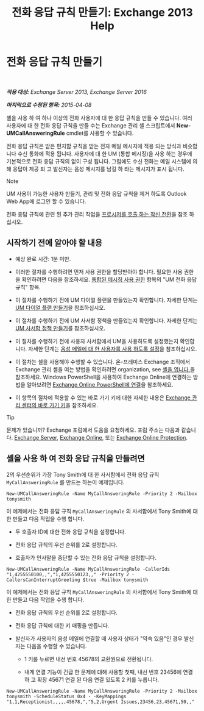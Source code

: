 ﻿---
title: '전화 응답 규칙 만들기: Exchange 2013 Help'
TOCTitle: 전화 응답 규칙 만들기
ms:assetid: 0976f8f2-3449-44f1-b0d1-20c91622e827
ms:mtpsurl: https://technet.microsoft.com/ko-kr/library/JJ898495(v=EXCHG.150)
ms:contentKeyID: 51407664
ms.date: 05/22/2018
mtps_version: v=EXCHG.150
ms.translationtype: MT
---

# 전화 응답 규칙 만들기

 

_**적용 대상:** Exchange Server 2013, Exchange Server 2016_

_**마지막으로 수정된 항목:** 2015-04-08_

셸을 사용 하 여 하나 이상의 전화 사용자에 대 한 응답 규칙을 만들 수 있습니다. 여러 사용자에 대 한 전화 응답 규칙을 만들 수는 Exchange 관리 셸 스크립트에서 **New-UMCallAnsweringRule** cmdlet를 사용할 수 있습니다.

전화 응답 규칙은 받은 편지함 규칙을 받는 전자 메일 메시지에 적용 되는 방식과 비슷합니다 수신 통화에 적용 됩니다. 사용자에 대 한 UM (통합 메시징)을 사용 하는 경우에 기본적으로 전화 응답 규칙의 없이 구성 됩니다. 그럼에도 수신 전화는 메일 시스템에 의해 응답이 제공 되 고 발신자는 음성 메시지를 남길 하 라는 메시지가 표시 됩니다.


> [!NOTE]  
> UM 사용이 가능한 사용자 만들기, 관리 및 전화 응답 규칙을 제거 하도록 Outlook Web App에 로그인 할 수 있습니다.



전화 응답 규칙에 관련 된 추가 관리 작업을 [프로시저를 호출 하는 착신 전환](forwarding-calls-procedures-exchange-2013-help.md)을 참조 하십시오.

## 시작하기 전에 알아야 할 내용

  - 예상 완료 시간: 1분 미만.

  - 이러한 절차를 수행하려면 먼저 사용 권한을 할당받아야 합니다. 필요한 사용 권한을 확인하려면 다음을 참조하세요. [통합된 메시징 사용 권한](unified-messaging-permissions-exchange-2013-help.md) 항목의 "UM 전화 응답 규칙" 항목.

  - 이 절차를 수행하기 전에 UM 다이얼 플랜을 만들었는지 확인합니다. 자세한 단계는 [UM 다이얼 플랜 만들기](create-a-um-dial-plan-exchange-2013-help.md)을 참조하십시오.

  - 이 절차를 수행하기 전에 UM 사서함 정책을 만들었는지 확인합니다. 자세한 단계는 [UM 사서함 정책 만들기](create-a-um-mailbox-policy-exchange-2013-help.md)를 참조하십시오.

  - 이 절차를 수행하기 전에 사용자 사서함에서 UM을 사용하도록 설정했는지 확인합니다. 자세한 단계는 [음성 메일에 대 한 사용자를 사용 하도록 설정](enable-a-user-for-voice-mail-exchange-2013-help.md)을 참조하십시오.

  - 이 절차는 셸을 사용해야 수행할 수 있습니다. 온-프레미스 Exchange 조직에서 Exchange 관리 셸을 여는 방법을 확인하려면 organization, see [셸을 엽니다.](https://technet.microsoft.com/ko-kr/library/dd638134\(v=exchg.150\))을 참조하세요. Windows PowerShell을 사용하여 Exchange Online에 연결하는 방법을 알아보려면 [Exchange Online PowerShell에 연결](https://go.microsoft.com/fwlink/p/?linkid=396554)을 참조하세요.

  - 이 항목의 절차에 적용할 수 있는 바로 가기 키에 대한 자세한 내용은 [Exchange 관리 센터의 바로 가기 키](keyboard-shortcuts-in-the-exchange-admin-center-exchange-online-protection-help.md)을 참조하세요.


> [!TIP]  
> 문제가 있습니까? Exchange 포럼에서 도움을 요청하세요. 포럼 주소는 다음과 같습니다. <A href="https://go.microsoft.com/fwlink/p/?linkid=60612">Exchange Server</A>, <A href="https://go.microsoft.com/fwlink/p/?linkid=267542">Exchange Online</A>, 또는 <A href="https://go.microsoft.com/fwlink/p/?linkid=285351">Exchange Online Protection</A>.



## 셸을 사용 하 여 전화 응답 규칙을 만들려면

2의 우선순위가 가장 Tony Smith에 대 한 사서함에서 전화 응답 규칙 `MyCallAnsweringRule` 를 만드는 하는이 예제입니다.

    New-UMCallAnsweringRule -Name MyCallAnsweringRule -Priority 2 -Mailbox tonysmith

이 예제에서는 전화 응답 규칙 `MyCallAnsweringRule` 의 사서함에서 Tony Smith에 대 한 만들고 다음 작업을 수행 합니다.

  - 두 호출자 ID에 대한 전화 응답 규칙을 설정합니다.

  - 전화 응답 규칙의 우선 순위를 2로 설정합니다.

  - 호출자가 인사말을 중단할 수 있는 전화 응답 규칙을 설정합니다.

<!-- end list -->

    New-UMCallAnsweringRule -Name MyCallAnsweringRule -CallerIds "1,4255550100,,","1,4255550123,," -Priority 2 -CallersCanInterruptGreeting $true -Mailbox tonysmith

이 예제에서는 전화 응답 규칙 `MyCallAnsweringRule` 의 사서함에서 Tony Smith에 대 한 만들고 다음 작업을 수행 합니다.

  -  전화 응답 규칙의 우선 순위를 2로 설정합니다.

  -  전화 응답 규칙에 대한 키 매핑을 만듭니다.

  -  발신자가 사용자의 음성 메일에 연결할 때 사용자 상태가 "약속 있음"인 경우 발신자는 다음을 수행할 수 있습니다.
    
      - 1 키를 누르면 내선 번호 45678의 교환원으로 전환됩니다.
    
      - 내게 연결 기능이 긴급 한 문제에 대해 사용할 첫째, 내선 번호 23456에 연결 하 고 확장 45671 연결 된 다음 연결 있도록 2 키를 누릅니다.

<!-- end list -->

    New-UMCallAnsweringRule -Name MyCallAnsweringRule -Priority 2 -Mailbox tonysmith -ScheduleStatus 0x4 - -KeyMappings "1,1,Receptionist,,,,,45678,","5,2,Urgent Issues,23456,23,45671,50,,"

